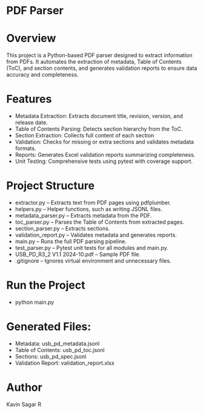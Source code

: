 # PDF Parser

# Overview
This project is a Python-based PDF parser designed to extract information from PDFs.
It automates the extraction of metadata, Table of Contents (ToC), and section contents,
and generates validation reports to ensure data accuracy and completeness.

# Features
- Metadata Extraction: Extracts document title, revision, version, and release date.
- Table of Contents Parsing: Detects section hierarchy from the ToC.
- Section Extraction: Collects full content of each section
- Validation: Checks for missing or extra sections and validates metadata formats.
- Reports: Generates Excel validation reports summarizing completeness.
- Unit Testing: Comprehensive tests using pytest with coverage support.

# Project Structure
- extractor.py – Extracts text from PDF pages using pdfplumber.  
- helpers.py – Helper functions, such as writing JSONL files.  
- metadata_parser.py – Extracts metadata from the PDF.  
- toc_parser.py – Parses the Table of Contents from extracted pages.  
- section_parser.py – Extracts sections.  
- validation_report.py – Validates metadata and generates reports.  
- main.py – Runs the full PDF parsing pipeline.  
- test_parser.py – Pytest unit tests for all modules and main.py.  
- USB_PD_R3_2 V1.1 2024-10.pdf – Sample PDF file.  
- .gitignore – Ignores virtual environment and unnecessary files.  

# Run the Project
- python main.py

# Generated Files:  
- Metadata: usb_pd_metadata.jsonl  
- Table of Contents: usb_pd_toc.jsonl
- Sections: usb_pd_spec.jsonl
- Validation Report: validation_report.xlsx

# Author
Kavin Sagar R
